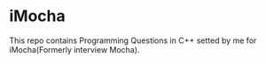 # iMocha
This repo contains Programming Questions in C++ setted by me for iMocha(Formerly interview Mocha). 
